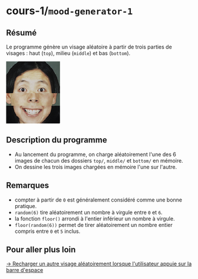 # cours-1/`mood-generator-1`

## Résumé

Le programme génère un visage aléatoire à partir de trois parties de visages : haut (`top`), milieu (`middle`) et bas (`bottom`).

![mood-generator-1.png](overview/mood-generator-1.png)


## Description du programme

- Au lancement du programme, on charge aléatoirement l'une des 6 images de chacun des dossiers `top/`, `middle/` et `bottom/` en mémoire.
- On dessine les trois images chargées en mémoire l'une sur l'autre.

## Remarques

- compter à partir de `0` est généralement considéré comme une bonne pratique.
- `random(6)` tire aléatoirement un nombre à virgule entre `0` et `6`.
- la fonction `floor()` arrondi à l'entier inférieur un nombre à virgule.
- `floor(random(6))` permet de tirer aléatoirement un nombre entier compris entre `0` et `5` inclus.

## Pour aller plus loin

[→ Recharger un autre visage aléatoirement lorsque l'utilisateur appuie sur la barre d'espace](../mood-generator-2)
